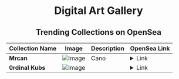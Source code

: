 <div align="center">

# Digital Art Gallery

## Trending Collections on OpenSea

| Collection Name                       | Image                                                                                     | Description                       | OpenSea Link                                                                                          |
|---------------------------------------|-------------------------------------------------------------------------------------------|-----------------------------------|--------------------------------------------------------------------------------------------------------|
| **Mrcan** | ![Image](https://i.seadn.io/s/raw/files/931ce4d4fbb6c9b4c38942381e5bc5a4.jpg?w=500&auto=format?w=200&auto=format) | Cano | <details><summary>Link</summary>[Mrcan](https://opensea.io/collection/mrcan-1)</details> |
| **0rdinal Kubs** | ![Image](https://i.seadn.io/s/raw/files/bbac47d918edb6e5bd366c569cd98d1c.jpg?w=500&auto=format?w=200&auto=format) |  | <details><summary>Link</summary>[0rdinal Kubs](https://opensea.io/collection/0rdinal-kubs-346)</details> |

</div>